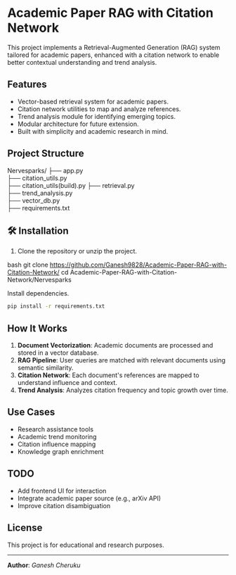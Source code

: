 #  Academic Paper RAG with Citation Network

This project implements a Retrieval-Augmented Generation (RAG) system tailored for academic papers, enhanced with a citation network to enable better contextual understanding and trend analysis.

##  Features

- Vector-based retrieval system for academic papers.
- Citation network utilities to map and analyze references.
- Trend analysis module for identifying emerging topics.
- Modular architecture for future extension.
- Built with simplicity and academic research in mind.

##  Project Structure


Nervesparks/
├── app.py                   
├── citation_utils.py         
├── citation_utils(build).py 
├── retrieval.py            
├── trend_analysis.py        
├── vector_db.py          
├── requirements.txt         


## 🛠 Installation

1. Clone the repository or unzip the project.

bash
git clone <https://github.com/Ganesh9828/Academic-Paper-RAG-with-Citation-Network/>
cd Academic-Paper-RAG-with-Citation-Network/Nervesparks


Install dependencies.

```bash
pip install -r requirements.txt
```

##  How It Works

1. **Document Vectorization**: Academic documents are processed and stored in a vector database.
2. **RAG Pipeline**: User queries are matched with relevant documents using semantic similarity.
3. **Citation Network**: Each document's references are mapped to understand influence and context.
4. **Trend Analysis**: Analyzes citation frequency and topic growth over time.

##  Use Cases

- Research assistance tools
- Academic trend monitoring
- Citation influence mapping
- Knowledge graph enrichment

##  TODO

- Add frontend UI for interaction
- Integrate academic paper source (e.g., arXiv API)
- Improve citation disambiguation

##  License

This project is for educational and research purposes.

---

**Author**: *Ganesh Cheruku*
